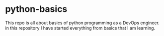 # python-basics
This repo is all about basics of python programming as a DevOps engineer.
in this repository I have started everything from basics that I am learning.
